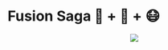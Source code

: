# Fusion Saga 🧍 + 🚶 + 😷 

<div align="center">
  <img src = "https://user-images.githubusercontent.com/75193360/109424826-8fc1be00-7a0b-11eb-97b6-2cd4e5a7ab5a.png"/>
</div>
